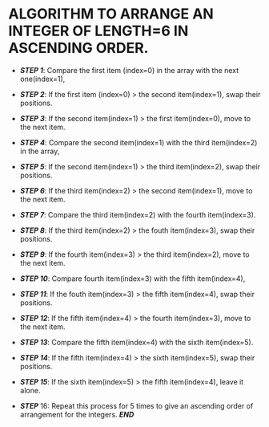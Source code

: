 # **ALGORITHM TO ARRANGE AN INTEGER OF LENGTH=6 IN ASCENDING ORDER.**

+ ***STEP 1***: Compare the first item (index=0) in the array with the next one(index=1),
+ ***STEP 2***: If the first item (index=0) > the second item(index=1), swap their positions.
+ ***STEP 3***: If the second item(index=1) > the first item(index=0), move to the next item.

+ ***STEP 4***: Compare the second item(index=1) with the third item(index=2) in the array,
+ ***STEP 5***: If the second item(index=1) > the third item(index=2), swap their positions.
+ ***STEP 6***: If the third item(index=2) > the second item(index=1), move to the next item.

+ ***STEP 7***: Compare the third item(index=2) with the fourth item(index=3).
+ ***STEP 8***: If the third item(index=2) > the fouth item(index=3), swap their positions.
+ ***STEP 9***: If the fourth item(index=3) > the third item(index=2), move to the next item.

+ ***STEP 10***: Compare fourth item(index=3) with the fifth item(index=4), 
+ ***STEP 11***: If the fouth item(index=3) > the fifth item(index=4), swap their positions.
+ ***STEP 12***: If the fifth item(index=4) > the fourth item(index=3), move to the next item.

+ ***STEP 13***: Compare the fifth item(index=4) with the sixth item(index=5).
+ ***STEP 14***: If the fifth item(index=4) > the sixth item(index=5), swap their positions.
+ ***STEP 15***: If the sixth item(index=5) > the fifth item(index=4), leave it alone.
+ ***STEP*** 16: Repeat this process for 5 times to give an ascending order of arrangement for the integers.
***END***
